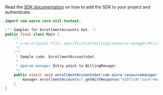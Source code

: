 Read the [SDK documentation](https://github.com/Azure/azure-sdk-for-java/blob/azure-resourcemanager-billing_1.0.0-beta.2/sdk/billing/azure-resourcemanager-billing/README.md) on how to add the SDK to your project and authenticate.

```java
import com.azure.core.util.Context;

/** Samples for EnrollmentAccounts Get. */
public final class Main {
    /*
     * x-ms-original-file: specification/billing/resource-manager/Microsoft.Billing/preview/2018-03-01-preview/examples/EnrollmentAccountsGet.json
     */
    /**
     * Sample code: EnrollmentAccountsGet.
     *
     * @param manager Entry point to BillingManager.
     */
    public static void enrollmentAccountsGet(com.azure.resourcemanager.billing.BillingManager manager) {
        manager.enrollmentAccounts().getWithResponse("e1bf1c8c-5ac6-44a0-bdcd-aa7c1cf60556", Context.NONE);
    }
}
```
